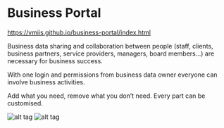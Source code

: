 # Business Portal

https://vmiis.github.io/business-portal/index.html

Business data sharing and collaboration between people (staff, clients, business partners, service providers, managers, board members...) are necessary for business success. 

With one login and permissions from business data owner everyone can involve business activities. 

Add what you need, remove what you don’t need. Every part can be customised. 

![alt tag](https://vmiis.github.io/images/structure2.png)
![alt tag](https://vmiis.github.io/images/solutions.png)

